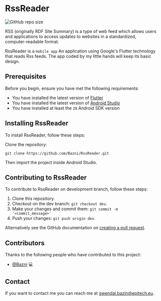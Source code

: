 # RssReader

<!--- These are examples. See https://shields.io for others or to customize this set of shields. You might want to include dependencies, project status and licence info here

![GitHub repo size](https://img.shields.io/github/repo-size/scottydocs/README-template.md)
![GitHub contributors](https://img.shields.io/github/contributors/scottydocs/README-template.md)
![GitHub stars](https://img.shields.io/github/stars/scottydocs/README-template.md?style=social)
![GitHub forks](https://img.shields.io/github/forks/scottydocs/README-template.md?style=social)
![Twitter Follow](https://img.shields.io/twitter/follow/scottydocs?style=social) --->

![GitHub repo size](https://img.shields.io/github/repo-size/Bazni/RssReader)

RSS (originally RDF Site Summary) is a type of web feed which allows users and applications to access updates to websites in a standardized, computer-readable format.

RssReader is a `mobile app` An application using Google's Flutter technology that reads Rss feeds.
The app coded by my little hands will keep its basic design.

## Prerequisites

Before you begin, ensure you have met the following requirements:

<!--- These are just example requirements. Add, duplicate or remove as required --->

- You have installed the latest version of [Flutter](https://flutter.dev/docs/get-started/install)
- You have installed the latest version of [Android Studio](https://developer.android.com/studio/)
- You have installed at least the `28` Android SDK version

## Installing RssReader

To install RssReader, follow these steps:

Clone the repository:

```
git clone https://github.com/Bazni/RssReader.git
```

Then import the project inside Android Studio.

## Contributing to RssReader

<!--- If your README is long or you have some specific process or steps you want contributors to follow, consider creating a separate CONTRIBUTING.md file--->

To contribute to RssReader on development branch, follow these steps:

1. Clone this repository.
2. Checkout on the dev branch: `git checkout dev`.
3. Make your changes and commit them: `git commit -m '<commit_message>'`
4. Push your changes: `git push origin dev`.

Alternatively see the GitHub documentation on [creating a pull request](https://help.github.com/en/github/collaborating-with-issues-and-pull-requests/creating-a-pull-request).

## Contributors

Thanks to the following people who have contributed to this project:

- [@Bazni](https://github.com/Bazni) 💻

<!-- You might want to consider using something like the [All Contributors](https://github.com/all-contributors/all-contributors) specification and its [emoji key](https://allcontributors.org/docs/en/emoji-key). -->

## Contact

If you want to contact me you can reach me at <gwendal.bazin@epitech.eu>.

<!-- ## License

<!--- If you're not sure which open license to use see https://choosealicense.com/--->

<!-- This project uses the following license: [<license_name>](link). -->
